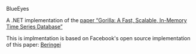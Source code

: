 BlueEyes

A .NET implementation of the [paper “Gorilla: A Fast, Scalable, In-Memory Time Series Database”](http://www.vldb.org/pvldb/vol8/p1816-teller.pdf) 

This is implmentation is based on Facebook's open source implementation of this paper: [Beringei](https://github.com/facebookincubator/beringei/)